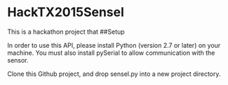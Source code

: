 # HackTX2015Sensel
This is a hackathon project that 
##Setup

In order to use this API, please install Python (version 2.7 or later) on your machine. You must also install pySerial to allow communication with the sensor.

Clone this Github project, and drop sensel.py into a new project directory.
